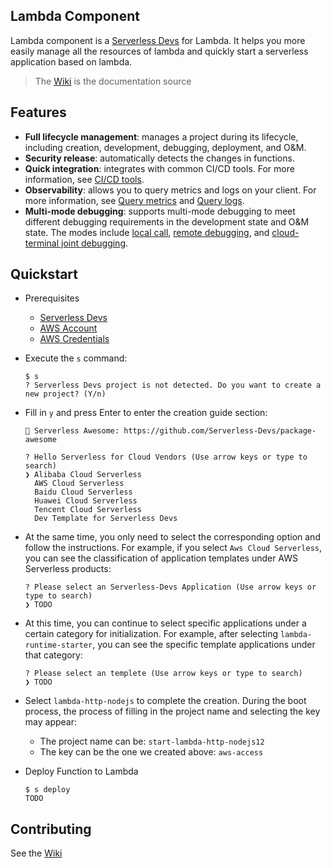 ## Lambda Component

Lambda component is a [Serverless Devs](https://docs.serverless-devs.com/en) for Lambda. It helps you more easily manage all the resources of lambda and quickly start a serverless application based on lambda.
> The [Wiki](https://github.com/liufangchen/lambda/wiki) is the documentation source

## Features

- **Full lifecycle management**: manages a project during its lifecycle, including creation, development, debugging, deployment, and O&M.
- **Security release**: automatically detects the changes in functions.
- **Quick integration**: integrates with common CI/CD tools. For more information, see [CI/CD tools](https://github.com/Serverless-Devs/Serverless-Devs/blob/master/docs/en/cicd.md).
- **Observability**: allows you to query metrics and logs on your client. For more information, see [Query metrics](en/command/metrics.md) and [Query logs](en/command/logs.md).
- **Multi-mode debugging**: supports multi-mode debugging to meet different debugging requirements in the development state and O&M state. The modes include [local call](en/command/local.md), [remote debugging](en/command/invoke.md), and [cloud-terminal joint debugging](en/command/proxied.md).

## Quickstart
- Prerequisites
    - [Serverless Devs](https://docs.serverless-devs.com/serverless-devs/install)
    - [AWS Account](https://aws.amazon.com/premiumsupport/knowledge-center/create-and-activate-aws-account)
    - [AWS Credentials](https://console.aws.amazon.com/iam/)
- Execute the `s` command:
    ```shell script
    $ s
    ? Serverless Devs project is not detected. Do you want to create a new project? (Y/n) 
    ```  
- Fill in `y` and press Enter to enter the creation guide section:
    ```shell script
    🚀 Serverless Awesome: https://github.com/Serverless-Devs/package-awesome
    
    ? Hello Serverless for Cloud Vendors (Use arrow keys or type to search)
    ❯ Alibaba Cloud Serverless 
      AWS Cloud Serverless 
      Baidu Cloud Serverless 
      Huawei Cloud Serverless 
      Tencent Cloud Serverless 
      Dev Template for Serverless Devs 
    ```

- At the same time, you only need to select the corresponding option and follow the instructions. For example, if you select `Aws Cloud Serverless`, you can see the classification of application templates under AWS Serverless products:

    ```shell script
    ? Please select an Serverless-Devs Application (Use arrow keys or type to search)
    ❯ TODO
    ```

- At this time, you can continue to select specific applications under a certain category for initialization. For example, after selecting `lambda-runtime-starter`, you can see the specific template applications under that category:

    ```shell script
    ? Please select an templete (Use arrow keys or type to search)
    ❯ TODO
    ```

- Select `lambda-http-nodejs` to complete the creation. During the boot process, the process of filling in the project name and selecting the key may appear:
    - The project name can be: `start-lambda-http-nodejs12`
    - The key can be the one we created above: `aws-access`

- Deploy Function to Lambda
    ```shell script
    $ s deploy
    TODO
    ```  
## Contributing

See the [Wiki](https://github.com/liufangchen/lambda/wiki/Contributing)
